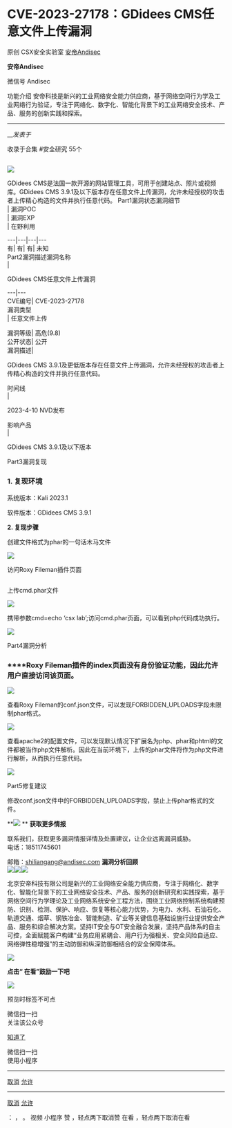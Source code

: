 #  CVE-2023-27178：GDidees CMS任意文件上传漏洞

原创 CSX安全实验室  [ 安帝Andisec ](javascript:void\(0\);)

**安帝Andisec** ![]()

微信号 Andisec

功能介绍
安帝科技是新兴的工业网络安全能力供应商，基于网络空间行为学及工业网络行为验证，专注于网络化、数字化、智能化背景下的工业网络安全技术、产品、服务的创新实践和探索。

____

___发表于_

收录于合集 #安全研究 55个

##
**![](http://hk-proxy.gitwarp.com/https://raw.githubusercontent.com/tuchuang9/tc1/refs/heads/main/public/20230620184350.png)**

GDidees CMS是法国一款开源的网站管理工具，可用于创建站点、照片或视频库。GDidees CMS
3.9.1及以下版本存在任意文件上传漏洞，允许未经授权的攻击者上传精心构造的文件并执行任意代码。 Part1漏洞状态漏洞细节  
| 漏洞POC  
| 漏洞EXP  
| 在野利用  
  
---|---|---|---  
有| 有| 有| 未知  
Part2漏洞描述‍漏洞名称  
|

  GDidees CMS任意文件上传漏洞  
  
---|---  
CVE编号| CVE-2023-27178  
漏洞类型  
|   任意文件上传  
  
漏洞等级| 高危(9.8)  
公开状态| 公开  
漏洞描述|

GDidees CMS 3.9.1及更低版本存在任意文件上传漏洞，允许未经授权的攻击者上传精心构造的文件并执行任意代码。  
  
时间线  
|

2023-4-10 NVD发布  
  
影响产品  
|

GDidees CMS 3.9.1及以下版本  
  
Part3漏洞复现

###  **1\. 复现环境**

系统版本：Kali 2023.1

软件版本：GDidees CMS 3.9.1

 **2\. 复现步骤**

创建文件格式为phar的一句话木马文件

![](http://hk-proxy.gitwarp.com/https://raw.githubusercontent.com/tuchuang9/tc1/refs/heads/main/public/20230620184358.png)

访问Roxy Fileman插件页面

![]()

上传cmd.phar文件

![](http://hk-proxy.gitwarp.com/https://raw.githubusercontent.com/tuchuang9/tc1/refs/heads/main/public/20230620184359.png)

携带参数cmd=echo ‘csx lab’;访问cmd.phar页面，可以看到php代码成功执行。

![](http://hk-proxy.gitwarp.com/https://raw.githubusercontent.com/tuchuang9/tc1/refs/heads/main/public/20230620184400.png)

Part4漏洞分析

###  ****Roxy Fileman插件的index页面没有身份验证功能，因此允许用户直接访问该页面。

![](http://hk-proxy.gitwarp.com/https://raw.githubusercontent.com/tuchuang9/tc1/refs/heads/main/public/20230620184401.png)

查看Roxy Fileman的conf.json文件，可以发现FORBIDDEN_UPLOADS字段未限制phar格式。

![](http://hk-proxy.gitwarp.com/https://raw.githubusercontent.com/tuchuang9/tc1/refs/heads/main/public/20230620184402.png)

查看apache2的配置文件，可以发现默认情况下扩展名为php、phar和phtml的文件都被当作php文件解析。因此在当前环境下，上传的phar文件将作为php文件进行解析，从而执行任意代码。

![](http://hk-proxy.gitwarp.com/https://raw.githubusercontent.com/tuchuang9/tc1/refs/heads/main/public/20230620184403.png)

Part5修复建议

修改conf.json文件中的FORBIDDEN_UPLOADS字段，禁止上传phar格式的文件。

 **![](http://hk-proxy.gitwarp.com/https://raw.githubusercontent.com/tuchuang9/tc1/refs/heads/main/public/20230620184405.png)
** **获取更多情报**  

联系我们，获取更多漏洞情报详情及处置建议，让企业远离漏洞威胁。  
电话：18511745601

邮箱：shiliangang@andisec.com **漏洞分析回顾**  
![]()[![](http://hk-proxy.gitwarp.com/https://raw.githubusercontent.com/tuchuang9/tc1/refs/heads/main/public/20230620184406.png)](http://mp.weixin.qq.com/s?__biz=MzU3ODQ4NjA3Mg==&mid=2247543027&idx=1&sn=b11441f45f500fd4ebe3a0f59836e446&chksm=fd76c2a4ca014bb26bdc8bc279141502869dac5b3681565cfe887705dfb812dd182d9ba4f92a&scene=21#wechat_redirect)[![](http://hk-proxy.gitwarp.com/https://raw.githubusercontent.com/tuchuang9/tc1/refs/heads/main/public/20230620184407.png)](http://mp.weixin.qq.com/s?__biz=MzU3ODQ4NjA3Mg==&mid=2247542786&idx=1&sn=b464a76861667184bd6f352bffa82614&chksm=fd76c255ca014b436e66f1725f27250a44789a9754a58bf851e813f7a51b57da2f238d0c686e&scene=21#wechat_redirect)[![](http://hk-proxy.gitwarp.com/https://raw.githubusercontent.com/tuchuang9/tc1/refs/heads/main/public/20230620184408.png)](http://mp.weixin.qq.com/s?__biz=MzU3ODQ4NjA3Mg==&mid=2247542562&idx=1&sn=8aed9e90dc298f4686d259e3e4d24d13&chksm=fd76cd75ca0144637e38338ca6954b20155238eb7da7478a6068d973496d23f612bbfe44a096&scene=21#wechat_redirect)[![]()](http://mp.weixin.qq.com/s?__biz=MzU3ODQ4NjA3Mg==&mid=2247541957&idx=1&sn=abf6411a10db72df36604e0223bc279e&chksm=fd76ce92ca0147848ad2f0f1555e34b94da43d64acb929e8fc40229d62eb09e71952de77ed6d&scene=21#wechat_redirect)  

北京安帝科技有限公司是新兴的工业网络安全能力供应商，专注于网络化、数字化、智能化背景下的工业网络安全技术、产品、服务的创新研究和实践探索，基于网络空间行为学理论及工业网络系统安全工程方法，围绕工业网络控制系统构建预防、识别、检测、保护、响应、恢复等核心能力优势，为电力、水利、石油石化、轨道交通、烟草、钢铁冶金、智能制造、矿业等关键信息基础设施行业提供安全产品、服务和综合解决方案。坚持IT安全与OT安全融合发展，坚持产品体系的自主可控，全面赋能客户构建“业务应用紧耦合、用户行为强相关、安全风险自适应、网络弹性稳增强”的主动防御和纵深防御相结合的安全保障体系。

![](http://hk-proxy.gitwarp.com/https://raw.githubusercontent.com/tuchuang9/tc1/refs/heads/main/public/20230620184409.png)

 **点击“ 在看”鼓励一下吧**

**![](http://hk-proxy.gitwarp.com/https://raw.githubusercontent.com/tuchuang9/tc1/refs/heads/main/public/20230620184411.png)**

预览时标签不可点

微信扫一扫  
关注该公众号

[知道了](javascript:;)

微信扫一扫  
使用小程序

****

[取消](javascript:void\(0\);) [允许](javascript:void\(0\);)

****

[取消](javascript:void\(0\);) [允许](javascript:void\(0\);)

： ， 。   视频 小程序 赞 ，轻点两下取消赞 在看 ，轻点两下取消在看

